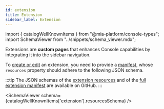 ```yaml
---
id: extension
title: Extension
sidebar_label: Extension
---
```


import { catalogWellKnownItems } from "@mia-platform/console-types";
import SchemaViewer from "../snippets/schema_viewer.mdx";

Extensions are **custom pages** that enhances Console capabilities by integrating it into the sidebar navigation.

To [create or edit](/software-catalog/items-management/overview.md) an extension, you need to provide a [manifest](/software-catalog/items-manifest/overview.md), whose `resources` property should adhere to the following JSON schema.

:::tip
The JSON schemas of the [extension resources](https://raw.githubusercontent.com/mia-platform/console-sdk/refs/tags/%40mia-platform/console-types%400.38.11/packages/console-types/schemas/catalog/extension.resources.schema.json) and of the [full extension manifest](https://raw.githubusercontent.com/mia-platform/console-sdk/refs/tags/%40mia-platform/console-types%400.38.11/packages/console-types/schemas/catalog/extension.manifest.schema.json) are available on GitHub.
:::

<SchemaViewer schema={catalogWellKnownItems['extension'].resourcesSchema} />
